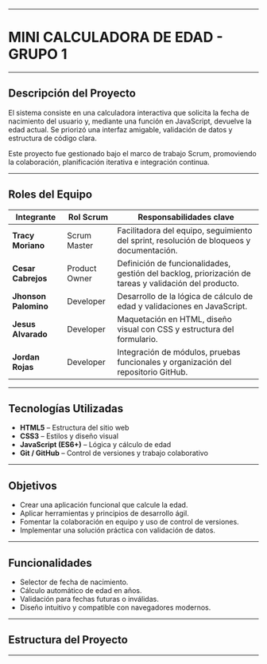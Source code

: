 - -----------    ----------------------------------------------------------------------------
# MINI CALCULADORA DE EDAD - GRUPO 1

---

## Descripción del Proyecto

El sistema consiste en una calculadora interactiva que solicita la fecha de nacimiento del usuario y, mediante una función en JavaScript, devuelve la edad actual. Se priorizó una interfaz amigable, validación de datos y estructura de código clara.

Este proyecto fue gestionado bajo el marco de trabajo Scrum, promoviendo la colaboración, planificación iterativa e integración continua.

---

## Roles del Equipo

| Integrante          | Rol Scrum     | Responsabilidades clave                                                                               |
|---------------------|---------------|-------------------------------------------------------------------------------------------------------|
| **Tracy Moriano**   | Scrum Master  | Facilitadora del equipo, seguimiento del sprint, resolución de bloqueos y documentación.              |
| **Cesar Cabrejos**  | Product Owner | Definición de funcionalidades, gestión del backlog, priorización de tareas y validación del producto. |
| **Jhonson Palomino**| Developer     | Desarrollo de la lógica de cálculo de edad y validaciones en JavaScript.                              |
| **Jesus Alvarado**  | Developer     | Maquetación en HTML, diseño visual con CSS y estructura del formulario.                               |
| **Jordan Rojas**    | Developer     | Integración de módulos, pruebas funcionales y organización del repositorio GitHub.                    |

---

## Tecnologías Utilizadas

- **HTML5** – Estructura del sitio web
- **CSS3** – Estilos y diseño visual
- **JavaScript (ES6+)** – Lógica y cálculo de edad
- **Git / GitHub** – Control de versiones y trabajo colaborativo

---

## Objetivos

- Crear una aplicación funcional que calcule la edad.
- Aplicar herramientas y principios de desarrollo ágil.
- Fomentar la colaboración en equipo y uso de control de versiones.
- Implementar una solución práctica con validación de datos.

---

## Funcionalidades

- Selector de fecha de nacimiento.
- Cálculo automático de edad en años.
- Validación para fechas futuras o inválidas.
- Diseño intuitivo y compatible con navegadores modernos.

---

## Estructura del Proyecto


--------------------------------------------------------------------------------------------